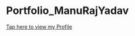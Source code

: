 # Portfolio_ManuRajYadav
[Tap here to view my Profile](https://manurajyadav.github.io/Portfolio_ManuRajYadav/)
